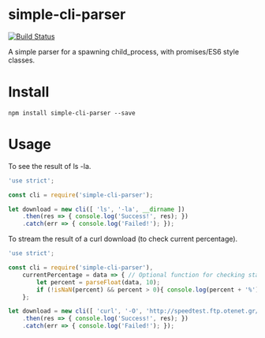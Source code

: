 simple-cli-parser
=================

[![Build Status](https://travis-ci.org/leemm/simple-cli-parser.svg?branch=master)](https://travis-ci.org/leemm/simple-cli-parser)

A simple parser for a spawning child_process, with promises/ES6 style classes.

# Install
```
npm install simple-cli-parser --save
```

# Usage

To see the result of ls -la.

```javascript
'use strict';

const cli = require('simple-cli-parser');

let download = new cli([ 'ls', '-la', __dirname ])
    .then(res => { console.log('Success!', res); })
    .catch(err => { console.log('Failed!'); });
```

To stream the result of a curl download (to check current percentage).

```javascript
'use strict';

const cli = require('simple-cli-parser'),
    currentPercentage = data => { // Optional function for checking status
        let percent = parseFloat(data, 10);
        if (!isNaN(percent) && percent > 0){ console.log(percent + '%'); }
    };

let download = new cli([ 'curl', '-O', 'http://speedtest.ftp.otenet.gr/files/test10Mb.db', '-#' ], currentPercentage)
    .then(res => { console.log('Success!', res); })
    .catch(err => { console.log('Failed!'); });
```